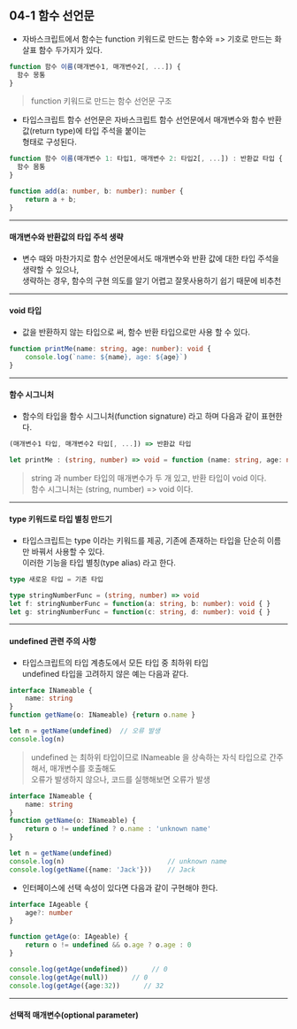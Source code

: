 ## 04-1 함수 선언문  

- 자바스크립트에서 함수는 function 키워드로 만드는 함수와 => 기호로 만드는 화살표 함수 두가지가 있다.

```typeScript
function 함수 이름(매개변수1, 매개변수2[, ...]) {
  함수 몽통
}
```
> function 키워드로 만드는 함수 선언문 구조
 
 - 타입스크립트 함수 선언문은 자바스크립트 함수 선언문에서 매개변수와 함수 반환값(return type)에 타입 주석을 붙이는  
   형태로 구성된다.
   
```typeScript
function 함수 이름(매개변수 1: 타입1, 매개변수 2: 타입2[, ...]) : 반환값 타입 {
  함수 몸통
}
```

```typeScript
function add(a: number, b: number): number {
    return a + b; 
}
```

***


#### 매개변수와 반환값의 타입 주석 생략

- 변수 때와 마찬가지로 함수 선언문에서도 매개변수와 반환 값에 대한 타입 주석을 생략할 수 있으나,  
  생략하는 경우, 함수의 구현 의도를 알기 어렵고 잘못사용하기 쉽기 때문에 비추천
  

***


#### void 타입

- 값을 반환하지 않는 타입으로 써, 함수 반환 타입으로만 사용 할 수 있다.

```typeScript
function printMe(name: string, age: number): void {
    console.log(`name: ${name}, age: ${age}`)
}
```


***


#### 함수 시그니처

- 함수의 타입을 함수 시그니처(function signature) 라고 하며 다음과 같이 표현한다.

```typeScript
(매개변수1 타입, 매개변수2 타입[, ...]) => 반환값 타입
```

```typeScript
let printMe : (string, number) => void = function (name: string, age: number): void { }
```
> string 과 number 타입의 매개변수가 두 개 있고, 반환 타입이 void 이다.  
  함수 시그니처는 (string, number) => void 이다.
  

***


#### type 키워드로 타입 별칭 만드기

- 타입스크립트는 type 이라는 키워드를 제공, 기존에 존재하는 타입을 단순히 이름만 바꿔서 사용할 수 있다.  
  이러한 기능을 타입 별칭(type alias) 라고 한다.
  
```typeScript
type 새로운 타입 = 기존 타입
```

```typeScript
type stringNumberFunc = (string, number) => void
let f: stringNumberFunc = function(a: string, b: number): void { }
let g: stringNumberFunc = function(c: string, d: number): void { }
```


***


#### undefined 관련 주의 사항

- 타입스크립트의 타입 계층도에서 모든 타입 중 최하위 타입  
  undefined 타입을 고려하지 않은 예는 다음과 같다.
  
```typeScript
interface INameable {
    name: string
}
function getName(o: INameable) {return o.name }

let n = getName(undefined)  // 오류 발생
console.log(n)
```
> undefined 는 최하위 타입이므로 INameable 을 상속하는 자식 타입으로 간주해서, 매개변수를 호출해도  
  오류가 발생하지 않으나, 코드를 실행해보면 오류가 발생 


```typeScript
interface INameable {
    name: string
}
function getName(o: INameable) {
    return o != undefined ? o.name : 'unknown name'
}

let n = getName(undefined) 
console.log(n)                          // unknown name
console.log(getName({name: 'Jack'}))    // Jack 
```

- 인터페이스에 선택 속성이 있다면 다음과 같이 구현해야 한다.

```typeScript
interface IAgeable {
    age?: number
}

function getAge(o: IAgeable) {
    return o != undefined && o.age ? o.age : 0 
}

console.log(getAge(undefined))      // 0 
console.log(getAge(null))      // 0 
console.log(getAge({age:32))      // 32

```


***


#### 선택적 매개변수(optional parameter)

